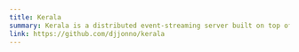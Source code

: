 ```yaml
---
title: Kerala
summary: Kerala is a distributed event-streaming server built on top of the Raft protocol. It is robust, lightweight and super fast! I mostly started this project as I was curious of distributed consensus algorithms and generally data-intensive applications. Kerala was my outlet for 2 years &amp; I learned so much in the process.
link: https://github.com/djjonno/kerala
---
```

